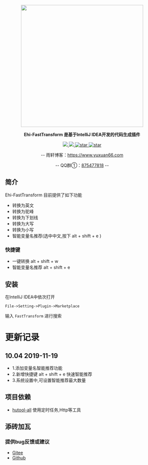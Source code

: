 <p align="center">
    <a href="https://www.yuxuan66.com" target="_blank">
        <img src="http://cdn.base.yuxuan66.com/yuxuan/ehi/logo/Ehi-fastTransform.png" width="400px">
    </a>
</p>
<p align="center">
	<strong>Ehi-FastTransform 是基于IntelliJ IDEA开发的代码生成插件</strong>
</p>
<p align="center">
	<a target="_blank" href="https://plugins.jetbrains.com/plugin/13318-fasttransform/">
		<img src="https://img.shields.io/jetbrains/plugin/v/com.yuxuan66.fastTransform?style=flat" />
	</a>
	<a target="_blank" href="https://www.oracle.com/technetwork/java/javase/downloads/index.html">
		<img src="https://img.shields.io/badge/JDK-1.8+-green.svg"/> 
	</a>
	<a target="_blank" href='https://gitee.com/siryuxuan/ehi-fastTransform/stargazers'>
	<img src='https://gitee.com/siryuxuan/ehi-fastTransform/badge/star.svg?theme=dark' alt='star'/>
	</a>
	<a target="_blank" href='https://github.com/SirYuxuan/ehi-fastTransform/stargazers'>
	<img src='https://img.shields.io/github/stars/SirYuxuan/ehi-fastTransform' alt='star'/>
	</a>

</p>
<p align="center">
	-- 雨轩博客：<a target="_blank" href="https://www.yuxuan66.com">https://www.yuxuan66.com</a>
</p>
<p align="center">
	-- QQ群①：<a target="_blank" href="https://jq.qq.com/?_wv=1027&k=5aDSNM1">875477818</a> --
</p>

## 简介
Ehi-FastTransform 目前提供了如下功能
- 转换为英文
- 转换为驼峰
- 转换为下划线
- 转换为大写
- 转换为小写
- 智能变量名推荐(选中中文,按下 alt + shift + e )
### 快捷键
- 一键转换 alt + shift + w
- 智能变量名推荐 alt + shift + e
## 安装
在IntelliJ IDEA中依次打开

`File->Setting->Plugin->Marketplace`

输入 `FastTransform` 进行搜索
# 更新记录
## 10.04 2019-11-19
- 1.添加变量名智能推荐功能
- 2.新增快捷键 alt + shift + e 快速智能推荐
- 3.系统设置中,可设置智能推荐最大数量
## 项目依赖
- [hutool-all](https://gitee.com/loolly/hutool) 使用定时任务,Http等工具
## 添砖加瓦

### 提供bug反馈或建议

- [Gitee](https://gitee.com/siryuxuan/ehi-weixin/issues)
- [Github](https://github.com/SirYuxuan/ehi-fastTransform/issues)